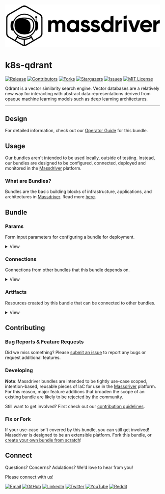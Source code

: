 [![Massdriver][logo]][website]

# k8s-qdrant

[![Release][release_shield]][release_url]
[![Contributors][contributors_shield]][contributors_url]
[![Forks][forks_shield]][forks_url]
[![Stargazers][stars_shield]][stars_url]
[![Issues][issues_shield]][issues_url]
[![MIT License][license_shield]][license_url]


Qdrant is a vector similarity search engine. Vector databases are a relatively new way for interacting with abstract data representations derived from opaque machine learning models such as deep learning architectures.


---

## Design

For detailed information, check out our [Operator Guide](operator.mdx) for this bundle.

## Usage

Our bundles aren't intended to be used locally, outside of testing. Instead, our bundles are designed to be configured, connected, deployed and monitored in the [Massdriver][website] platform.

### What are Bundles?

Bundles are the basic building blocks of infrastructure, applications, and architectures in [Massdriver][website]. Read more [here](https://docs.massdriver.cloud/concepts/bundles).

## Bundle

### Params

Form input parameters for configuring a bundle for deployment.

<details>
<summary>View</summary>

<!-- PARAMS:START -->
## Properties

- **`database`** *(object)*
  - **`instance_configuration`** *(object)*
    - **`cpu_limit`** *(number)*: Unit is in CPUs. Decimal numbers are allowed (3 digits of precision). Value must be between 0.5 and 32. Minimum: `0.5`. Maximum: `32`.
    - **`memory_limit`** *(integer)*: Select memory limit and conversion unit. **Minimum is 50MB**. Minimum: `50000000`.
    - **`storage_size`** *(number)*: Unit is Gi. Decimal numbers are allowed. Value must be between 1 and 1000. **Cannot be changed after creation.**. Minimum: `1`. Maximum: `1000`.
  - **`replica_configuration`** *(object)*
    - **`replicas`** *(integer)*: Number of replicas to create. Must be an integer between 1 and 5. Must be one of: `[1, 2, 3, 4, 5]`.
- **`namespace`** *(string)*: Choose a namespace for Elasticsearch.
<!-- PARAMS:END -->

</details>

### Connections

Connections from other bundles that this bundle depends on.

<details>
<summary>View</summary>

<!-- CONNECTIONS:START -->
## Properties

- **`kubernetes_cluster`** *(object)*: Kubernetes cluster authentication and cloud-specific configuration. Cannot contain additional properties.
  - **`data`** *(object)*
    - **`authentication`** *(object)*
      - **`cluster`** *(object)*
        - **`certificate-authority-data`** *(string)*
        - **`server`** *(string)*
      - **`user`** *(object)*
        - **`token`** *(string)*
    - **`infrastructure`** *(object)*: Cloud specific Kubernetes configuration data.
      - **One of**
        - AWS EKS infrastructure config*object*: . Cannot contain additional properties.
          - **`arn`** *(string)*: Amazon Resource Name.

            Examples:
            ```json
            "arn:aws:rds::ACCOUNT_NUMBER:db/prod"
            ```

            ```json
            "arn:aws:ec2::ACCOUNT_NUMBER:vpc/vpc-foo"
            ```

          - **`oidc_issuer_url`** *(string)*: An HTTPS endpoint URL.

            Examples:
            ```json
            "https://example.com/some/path"
            ```

            ```json
            "https://massdriver.cloud"
            ```

        - Infrastructure Config*object*: Azure AKS Infrastructure Configuration. Cannot contain additional properties.
          - **`ari`** *(string)*: Azure Resource ID.

            Examples:
            ```json
            "/subscriptions/12345678-1234-1234-abcd-1234567890ab/resourceGroups/resource-group-name/providers/Microsoft.Network/virtualNetworks/network-name"
            ```

          - **`oidc_issuer_url`** *(string)*
        - GCP Infrastructure GRN*object*: Minimal GCP Infrastructure Config. Cannot contain additional properties.
          - **`grn`** *(string)*: GCP Resource Name (GRN).

            Examples:
            ```json
            "projects/my-project/global/networks/my-global-network"
            ```

            ```json
            "projects/my-project/regions/us-west2/subnetworks/my-subnetwork"
            ```

            ```json
            "projects/my-project/topics/my-pubsub-topic"
            ```

            ```json
            "projects/my-project/subscriptions/my-pubsub-subscription"
            ```

            ```json
            "projects/my-project/locations/us-west2/instances/my-redis-instance"
            ```

            ```json
            "projects/my-project/locations/us-west2/clusters/my-gke-cluster"
            ```

  - **`specs`** *(object)*
    - **`aws`** *(object)*: .
      - **`region`** *(string)*: AWS Region to provision in.

        Examples:
        ```json
        "us-west-2"
        ```

    - **`azure`** *(object)*: .
      - **`region`** *(string)*: Select the Azure region you'd like to provision your resources in.
    - **`gcp`** *(object)*: .
      - **`project`** *(string)*
      - **`region`** *(string)*: The GCP region to provision resources in.

        Examples:
        ```json
        "us-east1"
        ```

        ```json
        "us-east4"
        ```

        ```json
        "us-west1"
        ```

        ```json
        "us-west2"
        ```

        ```json
        "us-west3"
        ```

        ```json
        "us-west4"
        ```

        ```json
        "us-central1"
        ```

    - **`kubernetes`** *(object)*: Kubernetes distribution and version specifications.
      - **`cloud`** *(string)*: Must be one of: `['aws', 'gcp', 'azure']`.
      - **`distribution`** *(string)*: Must be one of: `['eks', 'gke', 'aks']`.
      - **`platform_version`** *(string)*
      - **`version`** *(string)*
<!-- CONNECTIONS:END -->

</details>

### Artifacts

Resources created by this bundle that can be connected to other bundles.

<details>
<summary>View</summary>

<!-- ARTIFACTS:START -->
## Properties

- **`qdrant_authentication`** *(object)*: Qdrant database authentication. Cannot contain additional properties.
  - **`data`** *(object)*
    - **`authentication`**: Qdrant connection string. Cannot contain additional properties.
      - **`api_key`** *(string)*
      - **`hostname`** *(string)*
      - **`port`** *(integer)*: Port number. Minimum: `0`. Maximum: `65535`.
    - **`infrastructure`** *(object)*: . Cannot contain additional properties.
      - **`kubernetes_namespace`** *(string)*
      - **`kubernetes_service`** *(string)*
  - **`specs`** *(object)*
    - **`aws`** *(object)*: .
      - **`region`** *(string)*: AWS Region to provision in.

        Examples:
        ```json
        "us-west-2"
        ```

    - **`azure`** *(object)*: .
      - **`region`** *(string)*: Select the Azure region you'd like to provision your resources in.
    - **`gcp`** *(object)*: .
      - **`project`** *(string)*
      - **`region`** *(string)*: The GCP region to provision resources in.

        Examples:
        ```json
        "us-east1"
        ```

        ```json
        "us-east4"
        ```

        ```json
        "us-west1"
        ```

        ```json
        "us-west2"
        ```

        ```json
        "us-west3"
        ```

        ```json
        "us-west4"
        ```

        ```json
        "us-central1"
        ```

    - **`qdrant`** *(object)*: Common metadata for Qdrant databases.
      - **`version`** *(string)*: The Qdrant database version. Default: ``.

        Examples:
        ```json
        "0.6.1"
        ```


      Examples:
      ```json
      {
          "version": "0.6.1"
      }
      ```

<!-- ARTIFACTS:END -->

</details>

## Contributing

<!-- CONTRIBUTING:START -->

### Bug Reports & Feature Requests

Did we miss something? Please [submit an issue](https://github.com/massdriver-cloud/k8s-qdrant/issues) to report any bugs or request additional features.

### Developing

**Note**: Massdriver bundles are intended to be tightly use-case scoped, intention-based, reusable pieces of IaC for use in the [Massdriver][website] platform. For this reason, major feature additions that broaden the scope of an existing bundle are likely to be rejected by the community.

Still want to get involved? First check out our [contribution guidelines](https://docs.massdriver.cloud/bundles/contributing).

### Fix or Fork

If your use-case isn't covered by this bundle, you can still get involved! Massdriver is designed to be an extensible platform. Fork this bundle, or [create your own bundle from scratch](https://docs.massdriver.cloud/bundles/development)!

<!-- CONTRIBUTING:END -->

## Connect

<!-- CONNECT:START -->

Questions? Concerns? Adulations? We'd love to hear from you!

Please connect with us!

[![Email][email_shield]][email_url]
[![GitHub][github_shield]][github_url]
[![LinkedIn][linkedin_shield]][linkedin_url]
[![Twitter][twitter_shield]][twitter_url]
[![YouTube][youtube_shield]][youtube_url]
[![Reddit][reddit_shield]][reddit_url]

<!-- markdownlint-disable -->

[logo]: https://raw.githubusercontent.com/massdriver-cloud/docs/main/static/img/logo-with-logotype-horizontal-400x110.svg
[docs]: https://docs.massdriver.cloud/?utm_source=github&utm_medium=readme&utm_campaign=k8s-qdrant&utm_content=docs
[website]: https://www.massdriver.cloud/?utm_source=github&utm_medium=readme&utm_campaign=k8s-qdrant&utm_content=website
[github]: https://github.com/massdriver-cloud?utm_source=github&utm_medium=readme&utm_campaign=k8s-qdrant&utm_content=github
[slack]: https://massdriverworkspace.slack.com/?utm_source=github&utm_medium=readme&utm_campaign=k8s-qdrant&utm_content=slack
[linkedin]: https://www.linkedin.com/company/massdriver/?utm_source=github&utm_medium=readme&utm_campaign=k8s-qdrant&utm_content=linkedin



[contributors_shield]: https://img.shields.io/github/contributors/massdriver-cloud/k8s-qdrant.svg?style=for-the-badge
[contributors_url]: https://github.com/massdriver-cloud/k8s-qdrant/graphs/contributors
[forks_shield]: https://img.shields.io/github/forks/massdriver-cloud/k8s-qdrant.svg?style=for-the-badge
[forks_url]: https://github.com/massdriver-cloud/k8s-qdrant/network/members
[stars_shield]: https://img.shields.io/github/stars/massdriver-cloud/k8s-qdrant.svg?style=for-the-badge
[stars_url]: https://github.com/massdriver-cloud/k8s-qdrant/stargazers
[issues_shield]: https://img.shields.io/github/issues/massdriver-cloud/k8s-qdrant.svg?style=for-the-badge
[issues_url]: https://github.com/massdriver-cloud/k8s-qdrant/issues
[release_url]: https://github.com/massdriver-cloud/k8s-qdrant/releases/latest
[release_shield]: https://img.shields.io/github/release/massdriver-cloud/k8s-qdrant.svg?style=for-the-badge
[license_shield]: https://img.shields.io/github/license/massdriver-cloud/k8s-qdrant.svg?style=for-the-badge
[license_url]: https://github.com/massdriver-cloud/k8s-qdrant/blob/main/LICENSE


[email_url]: mailto:support@massdriver.cloud
[email_shield]: https://img.shields.io/badge/email-Massdriver-black.svg?style=for-the-badge&logo=mail.ru&color=000000
[github_url]: mailto:support@massdriver.cloud
[github_shield]: https://img.shields.io/badge/follow-Github-black.svg?style=for-the-badge&logo=github&color=181717
[linkedin_url]: https://linkedin.com/in/massdriver-cloud
[linkedin_shield]: https://img.shields.io/badge/follow-LinkedIn-black.svg?style=for-the-badge&logo=linkedin&color=0A66C2
[twitter_url]: https://twitter.com/massdriver?utm_source=github&utm_medium=readme&utm_campaign=k8s-qdrant&utm_content=twitter
[twitter_shield]: https://img.shields.io/badge/follow-Twitter-black.svg?style=for-the-badge&logo=twitter&color=1DA1F2
[discourse_url]: https://community.massdriver.cloud?utm_source=github&utm_medium=readme&utm_campaign=k8s-qdrant&utm_content=discourse
[discourse_shield]: https://img.shields.io/badge/join-Discourse-black.svg?style=for-the-badge&logo=discourse&color=000000
[youtube_url]: https://www.youtube.com/channel/UCfj8P7MJcdlem2DJpvymtaQ
[youtube_shield]: https://img.shields.io/badge/subscribe-Youtube-black.svg?style=for-the-badge&logo=youtube&color=FF0000
[reddit_url]: https://www.reddit.com/r/massdriver
[reddit_shield]: https://img.shields.io/badge/subscribe-Reddit-black.svg?style=for-the-badge&logo=reddit&color=FF4500

<!-- markdownlint-restore -->

<!-- CONNECT:END -->
